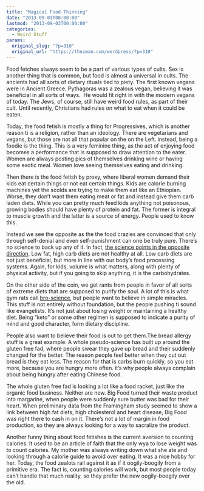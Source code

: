 ```yaml
---
title: "Magical Food Thinking"
date: "2013-09-03T00:00:00"
lastmod: "2013-09-03T00:00:00"
categories:
  - Weird Stuff
params:
  original_slug: "?p=310"
  original_url: "https://thezman.com/wordpress/?p=310"
---
```


Food fetches always seem to be a part of various types of cults. Sex is
another thing that is common, but food is almost a universal in cults.
The ancients had all sorts of dietary rituals tied to piety. The first
known vegans were in Ancient Greece. Pythagoras was a zealous vegan,
believing it was beneficial in all sorts of ways.  He would fit right in
with the modern vegans of today. The Jews, of course, still have weird
food rules, as part of their cult. Until recently, Christians had rules
on what to eat when it could be eaten.

Today, the food fetish is mostly a thing for Progressives, which is
another reason ti is a religion, rather than an ideology. There are
vegetarians and vegans, but those are not all that popular on the on the
Left. instead, being a foodie is the thing. This is a very feminine
thing, as the act of enjoying food becomes a performance that is
supposed to draw attention to the eater. Women are always posting pics
of themselves drinking wine or having some exotic meal. Women love
seeing themselves eating and drinking.

Then there is the food fetish by proxy, where liberal women demand their
kids eat certain things or not eat certain things. Kids are calorie
burning machines yet the scolds are trying to make them eat like an
Ethiopian. Worse, they don’t want them eating meat or fat and instead
give them carb laden diets. While you can pretty much feed kids anything
not poisonous, growing bodies should have plenty of protein and fat. The
former is integral to muscle growth and the latter is a source of
energy. People used to know this.

Instead we see the opposite as the the food crazies are convinced that
only through self-denial and even self-punishment can one be truly pure.
There’s no science to back up any of it. In fact, <a
href="http://www.nature.com/ejcn/journal/v67/n8/full/ejcn2013116a.html"
rel="noopener" target="_blank">the science points in the opposite
direction</a>. Low fat, high carb diets are not healthy at all. Low carb
diets are not just beneficial, but more in line with our body’s food
processing systems. Again, for kids, volume is what matters, along with
plenty of physical activity, but if you going to skip anything, it is
the carbohydrates.

On the other side of the coin, we get rants from people in favor of all
sorts of extreme diets that are supposed to purify the soul. A lot of
this is what gym rats call
<a href="http://rationalwiki.org/wiki/Broscience" rel="noopener"
target="_blank">bro-science</a>, but people want to believe in simple
miracles. This stuff is not entirely without foundation, but the people
pushing ti sound like evangelists. It’s not just about losing weight or
maintaining a healthy diet. Being “keto” or some other regimen is
supposed to indicate a purity of mind and good character, form dietary
discipline.

People also want to believe their food is out to get them.The bread
allergy stuff is a great example. A whole pseudo-science has built up
around the gluten free fad, where people swear they gave up bread and
their suddenly changed for the better. The reason people feel better
when they cut out bread is they eat less. The reason for that is carbs
burn quickly, so you eat more, because you are hungry more often. it’s
why people always complain about being hungry after eating Chinese food.

The whole gluten free fad is looking a lot like a food racket, just like
the organic food business. Neither are new. Big Food turned their waste
product into margarine, when people were suddenly sure butter was bad
for their heart. When preliminary data from the Framingham study seemed
to show a link between high fat diets, high cholesterol and heart
disease, Big Food was right there to cash in on it. There’s not a lot of
margin in food production, so they are always looking for a way to
sacralize the product.

Another funny thing about food fetishes is the current aversion to
counting calories. It used to be an article of faith that the only wya
to lose weight was to count calories. My mother was always writing down
what she ate and looking through a calorie guide to avoid over eating.
It was a nice hobby for her. Today, the food zealots rail against it as
if it oogily-boogily from a primitive era. The fact is, counting
calories will work, but most people today can’t handle that much
reality, so they prefer the new oogily-boogily over the old.
